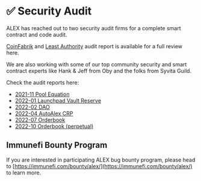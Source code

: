 # ✅ Security Audit

ALEX has reached out to two security audit firms for a complete smart contract and code audit.

[CoinFabrik](https://www.coinfabrik.com/) and [Least Authority](https://leastauthority.com/) audit report is available for a full review here.

We are also working with some of our top community security and smart contract experts like Hank & Jeff from Oby and the folks from Syvita Guild.

Check the audit reports here:

- [2021-11 Pool Equation](https://cdn.alexgo.io/pdf/AlexGo_Audit_202111_Pool_Equation.pdf)
- [2022-01 Launchpad Vault Reserve](https://cdn.alexgo.io/pdf/AlexGo_Audit_202201_Launchpad_Vault_Reserve.pdf)
- [2022-02 DAO](https://cdn.alexgo.io/pdf/AlexGo_Audit_202202_DAO.pdf)
- [2022-04 AutoAlex CRP](https://cdn.alexgo.io/pdf/AlexGo_Audit_202204_Launchpadv1.1_AutoALEX_CRP.pdf)
- [2022-07 Orderbook](https://cdn.alexgo.io/pdf/AlexGo_Audit_20220709-Order_Book_(Spot).pdf)
- [2022-10 Orderbook (perpetual)](https://cdn.alexgo.io/pdf/Alex_Audit_2022-10.pdf)

## Immunefi Bounty Program

If you are interested in participating ALEX bug bounty program, please head to [https://immunefi.com/bounty/alex/](https://immunefi.com/bounty/alex/) to learn more.


